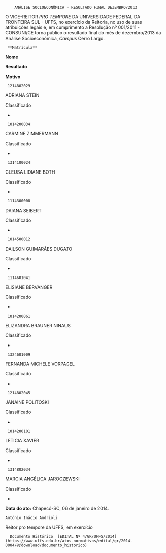         ANÁLISE SOCIOECONÔMICA - RESULTADO FINAL DEZEMBRO/2013  

O VICE-REITOR *PRO TEMPORE* DA UNIVERSIDADE FEDERAL DA FRONTEIRA SUL - UFFS, no exercício da Reitoria, no uso de suas atribuições legais e, em cumprimento a Resolução nº 001/2011 - CONSUNI/CE torna público o resultado final do mês de dezembro/2013 da Análise Socioeconômica, *Campus* Cerro Largo.

     **Matrícula**

   **Nome**

   **Resultado**

   **Motivo**

     1214802029

   ADRIANA STEIN

   Classificado

   -

     1014200034

   CARMINE ZIMMERMANN

   Classificado

   -

     1314100024

   CLEUSA LIDIANE BOTH

   Classificado

   -

     1114300008

   DAIANA SEIBERT

   Classificado

   -

     1014500012

   DAILSON GUIMARÃES DUGATO

   Classificado

   -

     1114601041

   ELISIANE BERVANGER

   Classificado

   -

     1014200061

   ELIZANDRA BRAUNER NINAUS

   Classificado

   -

     1324601009

   FERNANDA MICHELE VORPAGEL

   Classificado

   -

     1214802045

   JANAINE POLITOSKI

   Classificado

   -

     1014200101

   LETICIA XAVIER

   Classificado

   -

     1314802034

   MARCIA ANGÉLICA JAROCZEWSKI

   Classificado

   -

      

  

   **Data do ato:** Chapecó-SC, 06 de janeiro de 2014.   
 

    Antônio Inácio Andrioli    
 Reitor pro tempore da UFFS, em exercício 

      Documento Histórico  [EDITAL Nº 4/GR/UFFS/2014](https://www.uffs.edu.br/atos-normativos/edital/gr/2014-0004/@@download/documento_historico)     
      